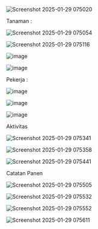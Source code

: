 ![Screenshot 2025-01-29 075020](https://github.com/user-attachments/assets/e8ca8020-ba17-43fc-9fcc-5b3f18017d6f)

Tanaman :

![Screenshot 2025-01-29 075054](https://github.com/user-attachments/assets/f6c744d3-5baa-4fec-9ecf-368f045d18e3)

![Screenshot 2025-01-29 075116](https://github.com/user-attachments/assets/f0b92634-85ed-42ec-9b72-875e1d5459e4)

![image](https://github.com/user-attachments/assets/3ade1245-f829-4437-811a-ae41f907c697)

![image](https://github.com/user-attachments/assets/31c8bdbf-153e-4992-b5c7-f3a2f6163f6c)

Pekerja :

![image](https://github.com/user-attachments/assets/fa71aa36-fde5-4467-860b-b39f5025d794)

![image](https://github.com/user-attachments/assets/7844a352-8d69-4695-9a0c-fe730668b2b7)

![image](https://github.com/user-attachments/assets/04f2ca61-bddc-4759-b845-2d69f5ac9fea)

Aktivitas 

![Screenshot 2025-01-29 075341](https://github.com/user-attachments/assets/a664f7d3-8228-4b9c-a1bd-8a369a6d2de9)

![Screenshot 2025-01-29 075358](https://github.com/user-attachments/assets/1e6b23a1-86b5-4f44-84af-49d12ec05408)

![Screenshot 2025-01-29 075441](https://github.com/user-attachments/assets/12355e12-5023-4d8c-bb92-c3b70fb850b3)

Catatan Panen

![Screenshot 2025-01-29 075505](https://github.com/user-attachments/assets/1d46183f-dde7-45e1-b69a-1e4ef3ecace9)

![Screenshot 2025-01-29 075532](https://github.com/user-attachments/assets/ae5a3f47-b4dc-4864-8be6-4f76701c9cff)

![Screenshot 2025-01-29 075552](https://github.com/user-attachments/assets/6e830480-89a3-452c-a57e-197261f01157)

![Screenshot 2025-01-29 075611](https://github.com/user-attachments/assets/5ebef1c1-eab3-4634-9fc1-bf8c6c0ef618)


